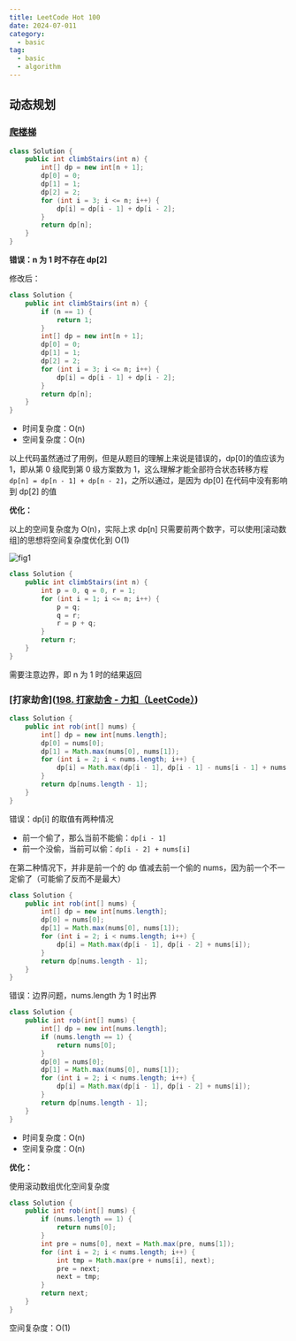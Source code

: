 ```yaml
---
title: LeetCode Hot 100
date: 2024-07-011
category:
  - basic
tag:
  - basic
  - algorithm
---
```


## 动态规划

### [爬楼梯](https://leetcode.cn/problems/climbing-stairs/?envType=study-plan-v2&envId=top-100-liked)

```java
class Solution {
    public int climbStairs(int n) {
        int[] dp = new int[n + 1];
        dp[0] = 0;
        dp[1] = 1;
        dp[2] = 2;
        for (int i = 3; i <= n; i++) {
            dp[i] = dp[i - 1] + dp[i - 2];
        }
        return dp[n];
    }
}
```

**错误：n 为 1 时不存在 dp[2]**



修改后：

```java
class Solution {
    public int climbStairs(int n) {
        if (n == 1) {
            return 1;
        }
        int[] dp = new int[n + 1];
        dp[0] = 0;
        dp[1] = 1;
        dp[2] = 2;
        for (int i = 3; i <= n; i++) {
            dp[i] = dp[i - 1] + dp[i - 2];
        }
        return dp[n];
    }
}
```

- 时间复杂度：O(n)
- 空间复杂度：O(n)

以上代码虽然通过了用例，但是从题目的理解上来说是错误的，dp[0]的值应该为 1，即从第 0 级爬到第 0 级方案数为 1，这么理解才能全部符合状态转移方程`dp[n] = dp[n - 1] + dp[n - 2]`，之所以通过，是因为 dp[0] 在代码中没有影响到 dp[2] 的值



**优化：**

以上的空间复杂度为 O(n)，实际上求 dp[n] 只需要前两个数字，可以使用[滚动数组]的思想将空间复杂度优化到 O(1)

![fig1](assets/70_fig1.gif)

```java
class Solution {
    public int climbStairs(int n) {
        int p = 0, q = 0, r = 1;
        for (int i = 1; i <= n; i++) {
            p = q;
            q = r;
            r = p + q;
        }
        return r;
    }
}
```

需要注意边界，即 n 为 1 时的结果返回



### [打家劫舍]([198. 打家劫舍 - 力扣（LeetCode）](https://leetcode.cn/problems/house-robber/?envType=study-plan-v2&envId=top-100-liked))

```java
class Solution {
    public int rob(int[] nums) {
        int[] dp = new int[nums.length];
        dp[0] = nums[0];
        dp[1] = Math.max(nums[0], nums[1]);
        for (int i = 2; i < nums.length; i++) {
            dp[i] = Math.max(dp[i - 1], dp[i - 1] - nums[i - 1] + nums[i]);
        }
        return dp[nums.length - 1];
    }
}
```

错误：dp[i] 的取值有两种情况

- 前一个偷了，那么当前不能偷：`dp[i - 1]`
- 前一个没偷，当前可以偷：`dp[i - 2] + nums[i]`

在第二种情况下，并非是前一个的 dp 值减去前一个偷的 nums，因为前一个不一定偷了（可能偷了反而不是最大）



```java
class Solution {
    public int rob(int[] nums) {
        int[] dp = new int[nums.length];
        dp[0] = nums[0];
        dp[1] = Math.max(nums[0], nums[1]);
        for (int i = 2; i < nums.length; i++) {
            dp[i] = Math.max(dp[i - 1], dp[i - 2] + nums[i]);
        }
        return dp[nums.length - 1];
    }
}
```

错误：边界问题，nums.length 为 1 时出界



```java
class Solution {
    public int rob(int[] nums) {
        int[] dp = new int[nums.length];
        if (nums.length == 1) {
            return nums[0];
        }
        dp[0] = nums[0];
        dp[1] = Math.max(nums[0], nums[1]);
        for (int i = 2; i < nums.length; i++) {
            dp[i] = Math.max(dp[i - 1], dp[i - 2] + nums[i]);
        }
        return dp[nums.length - 1];
    }
}
```

- 时间复杂度：O(n)
- 空间复杂度：O(n)

**优化：**

使用滚动数组优化空间复杂度

```java
class Solution {
    public int rob(int[] nums) {
        if (nums.length == 1) {
            return nums[0];
        }
        int pre = nums[0], next = Math.max(pre, nums[1]);
        for (int i = 2; i < nums.length; i++) {
            int tmp = Math.max(pre + nums[i], next);
            pre = next;
            next = tmp;
        }
        return next;
    }
}
```

空间复杂度：O(1)
